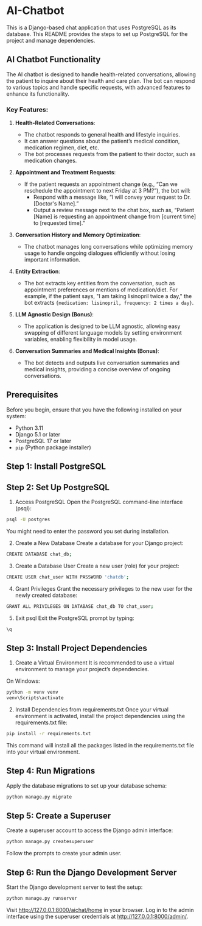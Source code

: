 # AI-Chatbot


This is a Django-based chat application that uses PostgreSQL as its database. This README provides the steps to set up PostgreSQL for the project and manage dependencies.

## AI Chatbot Functionality

The AI chatbot is designed to handle health-related conversations, allowing the patient to inquire about their health and care plan. The bot can respond to various topics and handle specific requests, with advanced features to enhance its functionality.

### Key Features:

1. **Health-Related Conversations**:
   - The chatbot responds to general health and lifestyle inquiries.
   - It can answer questions about the patient’s medical condition, medication regimen, diet, etc.
   - The bot processes requests from the patient to their doctor, such as medication changes.

2. **Appointment and Treatment Requests**:
   - If the patient requests an appointment change (e.g., “Can we reschedule the appointment to next Friday at 3 PM?”), the bot will:
     - Respond with a message like, “I will convey your request to Dr. [Doctor's Name].”
     - Output a review message next to the chat box, such as, “Patient [Name] is requesting an appointment change from [current time] to [requested time].”

3. **Conversation History and Memory Optimization**:
   - The chatbot manages long conversations while optimizing memory usage to handle ongoing dialogues efficiently without losing important information.

4. **Entity Extraction**:
   - The bot extracts key entities from the conversation, such as appointment preferences or mentions of medication/diet. For example, if the patient says, "I am taking lisinopril twice a day," the bot extracts `{medication: lisinopril, frequency: 2 times a day}`.

5. **LLM Agnostic Design (Bonus)**:
   - The application is designed to be LLM agnostic, allowing easy swapping of different language models by setting environment variables, enabling flexibility in model usage.

6. **Conversation Summaries and Medical Insights (Bonus)**:
   - The bot detects and outputs live conversation summaries and medical insights, providing a concise overview of ongoing conversations.

## Prerequisites

Before you begin, ensure that you have the following installed on your system:

- Python 3.11
- Django 5.1 or later
- PostgreSQL 17 or later
- `pip` (Python package installer)

## Step 1: Install PostgreSQL

## Step 2: Set Up PostgreSQL
1. Access PostgreSQL
Open the PostgreSQL command-line interface (psql):
```bash
psql -U postgres
```
You might need to enter the password you set during installation.

2. Create a New Database
Create a database for your Django project:
```bash
CREATE DATABASE chat_db;
```
3. Create a Database User
Create a new user (role) for your project:
```bash
CREATE USER chat_user WITH PASSWORD 'chatdb';
```
4. Grant Privileges
Grant the necessary privileges to the new user for the newly created database:
```bash
GRANT ALL PRIVILEGES ON DATABASE chat_db TO chat_user;
```
5. Exit psql
Exit the PostgreSQL prompt by typing:
```bash
\q
```
## Step 3: Install Project Dependencies
1. Create a Virtual Environment
It is recommended to use a virtual environment to manage your project’s dependencies.

On Windows:
```bash
python -m venv venv
venv\Scripts\activate
```
2. Install Dependencies from requirements.txt
Once your virtual environment is activated, install the project dependencies using the requirements.txt file:
```bash
pip install -r requirements.txt
```
This command will install all the packages listed in the requirements.txt file into your virtual environment.


## Step 4: Run Migrations
Apply the database migrations to set up your database schema:
```bash
python manage.py migrate
```
## Step 5: Create a Superuser
Create a superuser account to access the Django admin interface:
```bash
python manage.py createsuperuser
```
Follow the prompts to create your admin user.

## Step 6: Run the Django Development Server
Start the Django development server to test the setup:
```bash
python manage.py runserver
```
Visit http://127.0.0.1:8000/aichat/home in your browser. Log in to the admin interface using the superuser credentials at http://127.0.0.1:8000/admin/.
